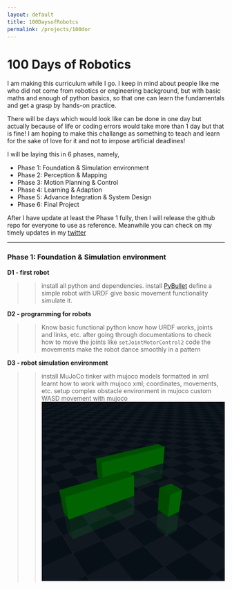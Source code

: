 ```yaml
---
layout: default
title: 100DaysofRobotcs
permalink: /projects/100dor
---
```


# 100 Days of Robotics

I am making this curriculum while I go. I keep in mind about people like me who did not come from robotics or engineering background, but with basic maths and enough of python basics, so that one can learn the fundamentals and get a grasp by hands-on practice.

There will be days which would look like can be done in one day but actually because of life or coding errors would take more than 1 day but that is fine! I am hoping to make this challange as something to teach and learn for the sake of love for it and not to impose artificial deadlines!

I will be laying this in 6 phases, namely,
- Phase 1: Foundation & Simulation environment
- Phase 2: Perception & Mapping
- Phase 3: Motion Planning & Control
- Phase 4: Learning & Adaption
- Phase 5: Advance Integration & System Design
- Phase 6: Final Project

After I have update at least the Phase 1 fully, then I will release the github repo for everyone to use as reference. Meanwhile you can check on my timely updates in my [twitter](https://twitter.com/tumaro1001)

---

### Phase 1: Foundation & Simulation environment

**D1 - first robot**
>> install all python and dependencies.
>> install [PyBullet](https://pybullet.org/wordpress/index.php/forum-2/)
>> define a simple robot with URDF 
>> give basic movement functionality
>> simulate it.

**D2 - programming for robots**
>> Know basic functional python
>> know how URDF works, joints and links, etc.
>> after going through documentations to check how to move the joints like `setJointMotorControl2` code the movements
>> make the robot dance smoothly in a pattern

**D3 - robot simulation environment**
>> install MuJoCo
>> tinker with mujoco models formatted in xml
>> learnt how to work with mujoco xml; coordinates, movements, etc.
>> setup complex obstacle environment in mujoco
>> custom WASD movement with mujoco
![image](pages/images/d3_obstacles1.png)
